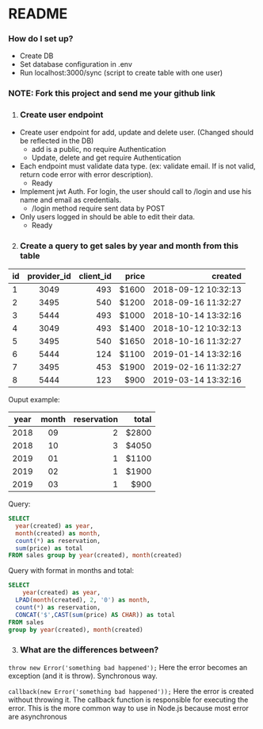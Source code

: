 # README #

### How do I set up? ###

* Create DB
* Set database configuration in .env
* Run localhost:3000/sync (script to create table with one user)

### NOTE: Fork this project and send me your github link ###

1) ### Create user endpoint ###

* Create user endpoint for add, update and delete user. (Changed should be reflected in the DB)
  * add is a public, no require Authentication
  * Update, delete and get require Authentication
* Each endpoint must validate data type. (ex: validate email. If is not valid, return code error with error description).
  * Ready
* Implement jwt Auth. For login, the user should call to /login and use his name and email as credentials.
  * /login method require sent data by POST
* Only users logged in should be able to edit their data.
  * Ready

2) ### Create a query to get sales by year and month from this table ###

| id  | provider_id | client_id  | price | created             |
| --- |:-----------:| ----------:| -----:| -------------------:|
|  1  | 3049        |   493      | $1600 | 2018-09-12 10:32:13 |
|  2  | 3495        |   540      | $1200 | 2018-09-16 11:32:27 |
|  3  | 5444        |   493      | $1000 | 2018-10-14 13:32:16 |
|  4  | 3049        |   493      | $1400 | 2018-10-12 10:32:13 |
|  5  | 3495        |   540      | $1650 | 2018-10-16 11:32:27 |
|  6  | 5444        |   124      | $1100 | 2019-01-14 13:32:16 |
|  7  | 3495        |   453      | $1900 | 2019-02-16 11:32:27 |
|  8  | 5444        |   123      | $900  | 2019-03-14 13:32:16 |


Ouput example:

| year | month | reservation | total |
| ---  |:-----:| -----------:| -----:|
| 2018 |  09   |   2         | $2800 |
| 2018 |  10   |   3         | $4050 |
| 2019 |  01   |   1         | $1100 |
| 2019 |  02   |   1         | $1900 |
| 2019 |  03   |   1         | $900  |

Query:
```sql
SELECT
  year(created) as year,
  month(created) as month,
  count(*) as reservation,
  sum(price) as total
FROM sales group by year(created), month(created)
```

Query with format in months and total:
```sql
SELECT
	year(created) as year,
  LPAD(month(created), 2, '0') as month,
  count(*) as reservation,
  CONCAT('$',CAST(sum(price) AS CHAR)) as total
FROM sales
group by year(created), month(created)
```



3) ### What are the differences between? ###

```throw new Error('something bad happened');```
  Here the error becomes an exception (and it is throw). Synchronous way.

```callback(new Error('something bad happened'));```
  Here the error is created without throwing it. The callback function is responsible for executing the error. This is the more common way to use in Node.js because most error are asynchronous
